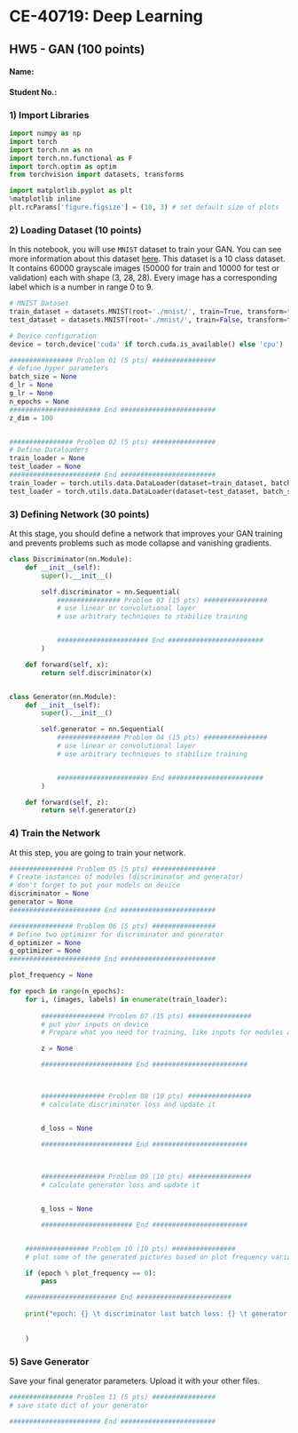 # CE-40719: Deep Learning
## HW5 - GAN (100 points)

#### Name: 
#### Student No.: 

### 1) Import Libraries


```python
import numpy as np
import torch
import torch.nn as nn
import torch.nn.functional as F
import torch.optim as optim
from torchvision import datasets, transforms

import matplotlib.pyplot as plt
%matplotlib inline
plt.rcParams['figure.figsize'] = (10, 3) # set default size of plots
```

### 2) Loading Dataset (10 points)

In this notebook, you will use `MNIST` dataset to train your GAN. You can see more information about this dataset [here](http://yann.lecun.com/exdb/mnist/). This dataset is a 10 class dataset. It contains 60000 grayscale images (50000 for train and 10000 for test or validation) each with shape (3, 28, 28). Every image has a corresponding label which is a number in range 0 to 9.


```python
# MNIST Dataset
train_dataset = datasets.MNIST(root='./mnist/', train=True, transform=transforms.ToTensor(), download=True)
test_dataset = datasets.MNIST(root='./mnist/', train=False, transform=transforms.ToTensor(), download=True)
```


```python
# Device configuration
device = torch.device('cuda' if torch.cuda.is_available() else 'cpu')

################ Problem 01 (5 pts) ################
# define hyper parameters
batch_size = None
d_lr = None
g_lr = None
n_epochs = None
####################### End ########################
z_dim = 100
```


```python

################ Problem 02 (5 pts) ################
# Define Dataloaders
train_loader = None
test_loader = None
####################### End ########################
train_loader = torch.utils.data.DataLoader(dataset=train_dataset, batch_size=batch_size, shuffle=True)
test_loader = torch.utils.data.DataLoader(dataset=test_dataset, batch_size=batch_size, shuffle=False)
```

### 3) Defining Network (30 points)
At this stage, you should define a network that improves your GAN training and prevents problems such as mode collapse and vanishing gradients.


```python
class Discriminator(nn.Module):
    def __init__(self):
        super().__init__()

        self.discriminator = nn.Sequential(
            ################ Problem 03 (15 pts) ################
            # use linear or convolutional layer
            # use arbitrary techniques to stabilize training


            ####################### End ########################
        )

    def forward(self, x):
        return self.discriminator(x)


class Generator(nn.Module):
    def __init__(self):
        super().__init__()

        self.generator = nn.Sequential(
            ################ Problem 04 (15 pts) ################
            # use linear or convolutional layer
            # use arbitrary techniques to stabilize training


            ####################### End ########################
        )

    def forward(self, z):
        return self.generator(z)

```

### 4) Train the Network 
At this step, you are going to train your network.


```python
################ Problem 05 (5 pts) ################
# Create instances of modules (discriminator and generator)
# don't forget to put your models on device
discriminator = None
generator = None
####################### End ########################
```


```python
################ Problem 06 (5 pts) ################
# Define two optimizer for discriminator and generator
d_optimizer = None
g_optimizer = None
####################### End ########################
```


```python
plot_frequency = None

for epoch in range(n_epochs):
    for i, (images, labels) in enumerate(train_loader):
        
        ################ Problem 07 (15 pts) ################
        # put your inputs on device
        # Prepare what you need for training, like inputs for modules and variables for computing loss

        z = None

        ####################### End ########################



        ################ Problem 08 (10 pts) ################
        # calculate discriminator loss and update it


        d_loss = None

        ####################### End ########################
        
        

        ################ Problem 09 (10 pts) ################
        # calculate generator loss and update it


        g_loss = None

        ####################### End ########################


    ################ Problem 10 (10 pts) ################
    # plot some of the generated pictures based on plot frequency variable

    if (epoch % plot_frequency == 0):
        pass

    ####################### End ########################
    
    print("epoch: {} \t discriminator last batch loss: {} \t generator last batch loss: {}".format(epoch + 1, 
                                                                                            d_loss.item(), 
                                                                                            g_loss.item())
    )
```

### 5) Save Generator
Save your final generator parameters. Upload it with your other files.


```python
################ Problem 11 (5 pts) ################
# save state dict of your generator

####################### End ########################
```

